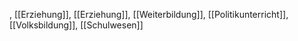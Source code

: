 , [[Erzie­hung]], [[Erziehung]], [[Weiterbildung]], [[Politikunterricht]], [[Volksbildung]], [[Schulwesen]]